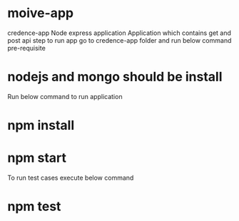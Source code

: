 # moive-app

credence-app
Node express application Application which contains get and post api step to run app go to credence-app folder and run below command
pre-requisite

# nodejs and mongo should be install 
Run below command to run application 
# npm install 
# npm start

To run test cases execute below command
# npm test
